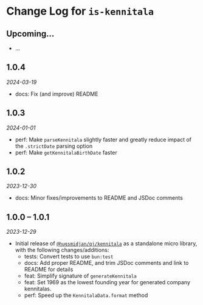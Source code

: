 # Change Log for `is-kennitala`

## Upcoming...

- ... <!-- Add new lines here. -->

## 1.0.4

_2024-03-19_

- docs: Fix (and improve) README

## 1.0.3

_2024-01-01_

- perf: Make `parseKennitala` slightly faster and greatly reduce impact of the
  `.strictDate` parsing option
- perf: Make `getKennitalaBirthDate` faster

## 1.0.2

_2023-12-30_

- docs: Minor fixes/improvements to README and JSDoc comments

## 1.0.0 – 1.0.1

_2023-12-29_

- Initial release of
  [`@hugsmidjan/qj/kennitala`](https://github.com/hugsmidjan/qj/blob/ff4ed876/src/utils/kennitala.ts)
  as a standalone micro library, with the following changes/additions:
  - tests: Convert tests to use `bun:test`
  - docs: Add proper README, and trim JSDoc comments and link to README for
    details
  - feat: Simplify signature of `generateKennitala`
  - feat: Set 1969 as the lowest founding year for generated company
    kennitalas.
  - perf: Speed up the `KennitalaData.format` method
